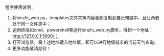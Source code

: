 程序使用说明：

1. 将xinzhi_web.py，templates文件夹等内容全部复制到自己电脑中，且让两者处于同一文件夹中；
2. 运用终端如cmd，powershell等运行xinzhi_web.py脚本，得到一个地址：http://127.0.0.1:5000/；
3. 打开浏览器，将上述地址键入地址框，即可以进行地级城市的当前天气查询。
4. 更多功能敬请期待！
